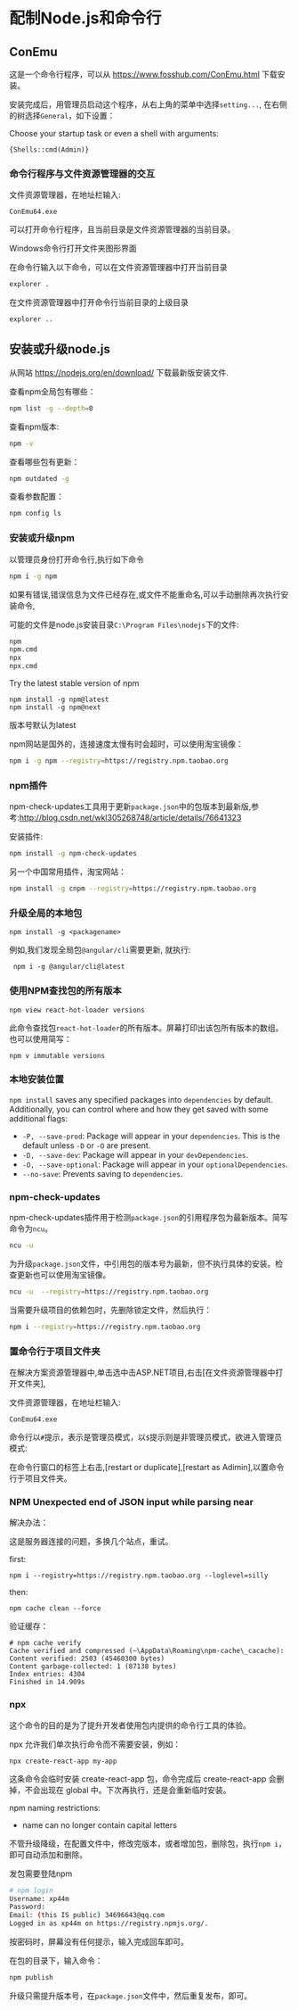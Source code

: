 # 配制Node.js和命令行

## ConEmu

这是一个命令行程序，可以从 https://www.fosshub.com/ConEmu.html 下载安装。

安装完成后，用管理员启动这个程序，从右上角的菜单中选择`setting...`, 在右侧的树选择`General`，如下设置：

Choose your startup task or even a shell with arguments:

```
{Shells::cmd(Admin)}
```

### 命令行程序与文件资源管理器的交互

文件资源管理器，在地址栏输入:

```
ConEmu64.exe
```
可以打开命令行程序，且当前目录是文件资源管理器的当前目录。

Windows命令行打开文件夹图形界面

在命令行输入以下命令，可以在文件资源管理器中打开当前目录

```bash
explorer .
```

在文件资源管理器中打开命令行当前目录的上级目录

```bash
explorer ..
```



## 安装或升级node.js

从网站 https://nodejs.org/en/download/ 下载最新版安装文件.

查看npm全局包有哪些：

```bash
npm list -g --depth=0
```

查看npm版本:

```bash
npm -v
```
查看哪些包有更新：

```bash
npm outdated -g
```

查看参数配置：

```bash
npm config ls
```



### 安装或升级npm

以管理员身份打开命令行,执行如下命令

```bash
npm i -g npm
```

如果有错误,错误信息为文件已经存在,或文件不能重命名,可以手动删除再次执行安装命令,

可能的文件是node.js安装目录`C:\Program Files\nodejs`下的文件:

```bash
npm
npm.cmd
npx
npx.cmd
```


Try the latest stable version of npm

```
npm install -g npm@latest
npm install -g npm@next
```
版本号默认为latest

npm网站是国外的，连接速度太慢有时会超时，可以使用淘宝镜像：

```bash
npm i -g npm --registry=https://registry.npm.taobao.org
```




### npm插件

npm-check-updates工具用于更新`package.json`中的包版本到最新版,参考:http://blog.csdn.net/wkl305268748/article/details/76641323

安装插件:


```bash
npm install -g npm-check-updates
```

另一个中国常用插件，淘宝网站：

```bash
npm install -g cnpm --registry=https://registry.npm.taobao.org
```



### 升级全局的本地包

```
npm install -g <packagename>
```

例如,我们发现全局包`@angular/cli`需要更新, 就执行:

```
 npm i -g @angular/cli@latest
```

### 使用NPM查找包的所有版本

```
npm view react-hot-loader versions
```

此命令查找包`react-hot-loader`的所有版本。屏幕打印出该包所有版本的数组。也可以使用简写：

```
npm v immutable versions
```

### 本地安装位置

`npm install` saves any specified packages into `dependencies` by default. Additionally, you can control where and how they get saved with some additional flags:

* `-P, --save-prod`: Package will appear in your `dependencies`. This is the default unless `-D` or `-O` are present.
* `-D, --save-dev`: Package will appear in your `devDependencies`.
* `-O, --save-optional`: Package will appear in your `optionalDependencies`.
* `--no-save`: Prevents saving to `dependencies`.

### npm-check-updates
npm-check-updates插件用于检测`package.json`的引用程序包为最新版本。简写命令为`ncu`。

```bash
ncu -u
```
为升级`package.json`文件，中引用包的版本号为最新，但不执行具体的安装。检查更新也可以使用淘宝镜像。

```bash
ncu -u  --registry=https://registry.npm.taobao.org
```

当需要升级项目的依赖包时，先删除锁定文件，然后执行：

```bash
npm i --registry=https://registry.npm.taobao.org
```


### 置命令行于项目文件夹

在解决方案资源管理器中,单击选中击ASP.NET项目,右击[在文件资源管理器中打开文件夹],

文件资源管理器，在地址栏输入:

```
ConEmu64.exe
```

命令行以`#`提示，表示是管理员模式，以`$`提示则是非管理员模式，欲进入管理员模式:

在命令行窗口的标签上右击,[restart or duplicate],[restart as Adimin],以置命令行于项目文件夹。

### NPM Unexpected end of JSON input while parsing near

解决办法：

这是服务器连接的问题，多换几个站点，重试。

first:

```
npm i --registry=https://registry.npm.taobao.org --loglevel=silly
```

then:

```
npm cache clean --force
```

验证缓存：
```
# npm cache verify
Cache verified and compressed (~\AppData\Roaming\npm-cache\_cacache):
Content verified: 2503 (45460300 bytes)
Content garbage-collected: 1 (87138 bytes)
Index entries: 4304
Finished in 14.909s
```
### npx

这个命令的目的是为了提升开发者使用包内提供的命令行工具的体验。

npx 允许我们单次执行命令而不需要安装，例如：

```
npx create-react-app my-app
```

这条命令会临时安装 create-react-app 包，命令完成后 create-react-app 会删掉，不会出现在 global 中。下次再执行，还是会重新临时安装。

npm naming restrictions:

  *  name can no longer contain capital letters

不管升级降级，在配置文件中，修改完版本，或者增加包，删除包，执行`npm i`，即可自动添加和删除。



发包需要登陆npm

```bash
# npm login
Username: xp44m
Password:
Email: (this IS public) 34696643@qq.com
Logged in as xp44m on https://registry.npmjs.org/.
```

按密码时，屏幕没有任何提示，输入完成回车即可。

在包的目录下，输入命令：

```bash
npm publish
```

升级只需提升版本号，在`package.json`文件中，然后重复发布，即可。